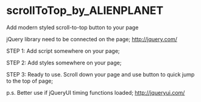 # scrollToTop_by_ALIENPLANET
Add modern styled scroll-to-top button to your page

jQuery library need to be connected on the page;
http://jquery.com/

STEP 1:
Add script somewhere on your page;

STEP 2: 
Add styles somewhere on your page;

STEP 3: 
Ready to use. Scroll down your page and use button to quick jump to the top of page;

p.s.
Better use if jQueryUI timing functions loaded;
http://jqueryui.com/
